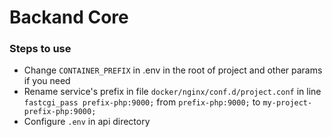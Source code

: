 # Backand Core


### Steps to use
- Change `CONTAINER_PREFIX` in .env in the root of project and other params if you need
- Rename service's prefix in file `docker/nginx/conf.d/project.conf` in line `fastcgi_pass prefix-php:9000;` from `prefix-php:9000;` to `my-project-prefix-php:9000;`
- Configure `.env` in api directory 